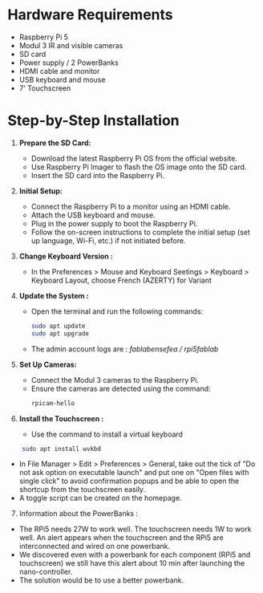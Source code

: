 # Hardware Requirements

- Raspberry Pi 5
- Modul 3 IR and visible cameras
- SD card
- Power supply / 2 PowerBanks
- HDMI cable and monitor
- USB keyboard and mouse
- 7' Touchscreen

# Step-by-Step Installation

1. **Prepare the SD Card:**
   - Download the latest Raspberry Pi OS from the official website.
   - Use Raspberry Pi Imager to flash the OS image onto the SD card.
   - Insert the SD card into the Raspberry Pi.

2. **Initial Setup:**
   - Connect the Raspberry Pi to a monitor using an HDMI cable.
   - Attach the USB keyboard and mouse.
   - Plug in the power supply to boot the Raspberry Pi.
   - Follow the on-screen instructions to complete the initial setup (set up language, Wi-Fi, etc.) if not initiated before.

3. **Change Keyboard Version :**
   -   In the Preferences > Mouse and Keyboard Seetings > Keyboard > Keyboard Layout,  choose French (AZERTY) for Variant
   
4. **Update the System :**
   - Open the terminal and run the following commands:
     ```sh
     sudo apt update
     sudo apt upgrade
     ```
   -  The admin account logs are : _fablabensefea / rpi5fablab_ 

5. **Set Up Cameras:**
   - Connect the Modul 3 cameras to the Raspberry Pi.
   - Ensure the cameras are detected using the command:
     ```sh
     rpicam-hello
     ```

6. **Install the Touchscreen :**
   - Use the command to install a virtual keyboard
```bash
	sudo apt install wvkbd
```
   - In File Manager > Edit > Preferences > General, take out the tick of "Do not ask option on executable launch" and put one on "Open files with single click" to avoid confirmation popups and be able to open the shortcup from the touchscreen easily.
   - A toggle script can be created on the homepage.
   
 7. Information about the PowerBanks :
   - The RPi5 needs 27W to work well. The touchscreen needs 1W to work well. An alert appears when the touchscreen and the RPi5 are interconnected and wired on one powerbank. 
   - We discovered even with a powerbank for each component (RPi5 and touchscreen) we still have this alert about 10 min after launching the nano-controller.
   - The solution would be to use a better powerbank.